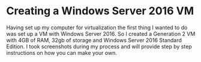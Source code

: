 # Creating a Windows Server 2016 VM
Having set up my computer for virtualization the first thing I wanted to do was set up a VM with Windows Server 2016. So I created a Generation 2 VM with 4GB of RAM, 32gb of storage and Windows Server 2016 Standard Edition. I took screenshots during my process and will provide step by step instructions on how you can make your own.
